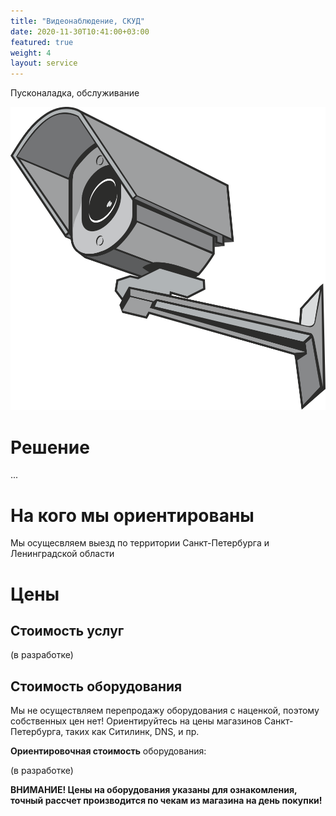 ```yaml
---
title: "Видеонаблюдение, СКУД"
date: 2020-11-30T10:41:00+03:00
featured: true
weight: 4
layout: service
---
```


Пусконаладка, обслуживание 

![router](/images/services/vid_camera.svg)

# Решение

...



# На кого мы ориентированы

Мы осущесвляем выезд по территории Санкт-Петербурга и Ленинградской области

# Цены

## Стоимость услуг

(в разработке)

## Стоимость оборудования

Мы не осуществляем перепродажу оборудования с наценкой, поэтому собственных цен нет! Ориентируйтесь на цены магазинов Санкт-Петербурга, таких как Ситилинк, DNS, и пр.

**Ориентировочная стоимость** оборудования:

(в разработке)



**ВНИМАНИЕ! Цены на оборудования указаны для ознакомления, точный рассчет производится по чекам из магазина на день покупки!**

